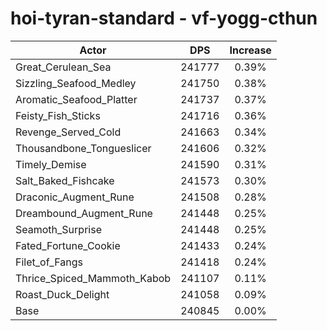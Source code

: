 # hoi-tyran-standard - vf-yogg-cthun
| Actor | DPS | Increase |
|---|:---:|:---:|
|Great_Cerulean_Sea|241777|0.39%|
|Sizzling_Seafood_Medley|241750|0.38%|
|Aromatic_Seafood_Platter|241737|0.37%|
|Feisty_Fish_Sticks|241716|0.36%|
|Revenge_Served_Cold|241663|0.34%|
|Thousandbone_Tongueslicer|241606|0.32%|
|Timely_Demise|241590|0.31%|
|Salt_Baked_Fishcake|241573|0.30%|
|Draconic_Augment_Rune|241508|0.28%|
|Dreambound_Augment_Rune|241448|0.25%|
|Seamoth_Surprise|241448|0.25%|
|Fated_Fortune_Cookie|241433|0.24%|
|Filet_of_Fangs|241418|0.24%|
|Thrice_Spiced_Mammoth_Kabob|241107|0.11%|
|Roast_Duck_Delight|241058|0.09%|
|Base|240845|0.00%|
